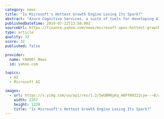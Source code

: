 ```yaml
---
category: news
title: "Is Microsoft's Hottest Growth Engine Losing Its Spark?"
abstract: "Azure Cognitive Services, a suite of tools for developing AI-powered programs; and Azure Sentinel, a cloud-based security platform for analyzing threats. CFO Amy Hood noted that Microsoft \"closed ..."
publishedDateTime: 2019-07-22T13:50:00Z
sourceUrl: https://finance.yahoo.com/news/microsoft-apos-hottest-growth-engine-134150491.html
type: article
quality: 32
score: 32
published: false

provider:
  name: YAHOO! News
  id: yahoo.com

topics:
  - AI
  - Microsoft AI

images:
  - url: https://s.yimg.com/uu/api/res/1.2/SwUBMKyKq_A6PfN9Z22cyw--~B/aD0xMzI4O3c9MjI1NztzbT0xO2FwcGlkPXl0YWNoeW9u/http://media.zenfs.com/en-US/homerun/motleyfool.com/9c8982be16e17dd38b04e49cf1fdb5c5
    width: 2257
    height: 1328
    title: "Is Microsoft's Hottest Growth Engine Losing Its Spark?"
---
```

